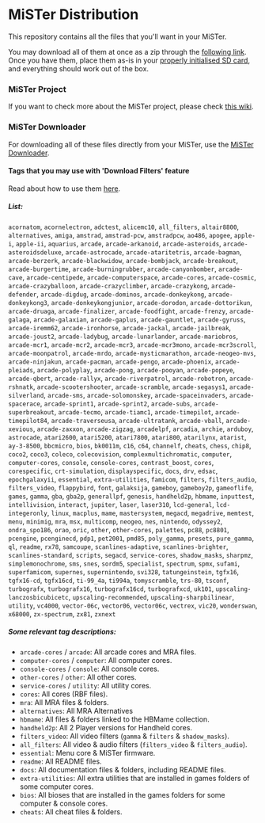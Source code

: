 # MiSTer Distribution

This repository contains all the files that you'll want in your MiSTer.

You may download all of them at once as a zip through the [following link](https://github.com/MiSTer-devel/Distribution_MiSTer/archive/refs/heads/main.zip). Once you have them, place them as-is in your [properly initialised SD card](https://github.com/MiSTer-devel/mr-fusion), and everything should work out of the box.

### MiSTer Project

If you want to check more about the MiSTer project, please check [this wiki](https://github.com/MiSTer-devel/Main_MiSTer/wiki).

### MiSTer Downloader

For downloading all of these files directly from your MiSTer, use the [MiSTer Downloader](https://github.com/MiSTer-devel/Downloader_MiSTer).

#### Tags that you may use with 'Download Filters' feature

Read about how to use them [here](https://github.com/MiSTer-devel/Downloader_MiSTer/blob/main/docs/download-filters.md).

##### List:

`acornatom`, `acornelectron`, `adctest`, `alicemc10`, `all_filters`, `altair8800`, `alternatives`, `amiga`, `amstrad`, `amstrad-pcw`, `amstradpcw`, `ao486`, `apogee`, `apple-i`, `apple-ii`, `aquarius`, `arcade`, `arcade-arkanoid`, `arcade-asteroids`, `arcade-asteroidsdeluxe`, `arcade-astrocade`, `arcade-ataritetris`, `arcade-bagman`, `arcade-berzerk`, `arcade-blackwidow`, `arcade-bombjack`, `arcade-breakout`, `arcade-burgertime`, `arcade-burningrubber`, `arcade-canyonbomber`, `arcade-cave`, `arcade-centipede`, `arcade-computerspace`, `arcade-cores`, `arcade-cosmic`, `arcade-crazyballoon`, `arcade-crazyclimber`, `arcade-crazykong`, `arcade-defender`, `arcade-digdug`, `arcade-dominos`, `arcade-donkeykong`, `arcade-donkeykong3`, `arcade-donkeykongjunior`, `arcade-dorodon`, `arcade-dottorikun`, `arcade-druaga`, `arcade-finalizer`, `arcade-foodfight`, `arcade-frenzy`, `arcade-galaga`, `arcade-galaxian`, `arcade-gaplus`, `arcade-gauntlet`, `arcade-gyruss`, `arcade-iremm62`, `arcade-ironhorse`, `arcade-jackal`, `arcade-jailbreak`, `arcade-joust2`, `arcade-ladybug`, `arcade-lunarlander`, `arcade-mariobros`, `arcade-mcr1`, `arcade-mcr2`, `arcade-mcr3`, `arcade-mcr3mono`, `arcade-mcr3scroll`, `arcade-moonpatrol`, `arcade-mrdo`, `arcade-mysticmarathon`, `arcade-neogeo-mvs`, `arcade-ninjakun`, `arcade-pacman`, `arcade-pengo`, `arcade-phoenix`, `arcade-pleiads`, `arcade-polyplay`, `arcade-pong`, `arcade-pooyan`, `arcade-popeye`, `arcade-qbert`, `arcade-rallyx`, `arcade-riverpatrol`, `arcade-robotron`, `arcade-rshnatk`, `arcade-scootershooter`, `arcade-scramble`, `arcade-segasys1`, `arcade-silverland`, `arcade-sms`, `arcade-solomonskey`, `arcade-spaceinvaders`, `arcade-spacerace`, `arcade-sprint1`, `arcade-sprint2`, `arcade-subs`, `arcade-superbreakout`, `arcade-tecmo`, `arcade-tiamc1`, `arcade-timepilot`, `arcade-timepilot84`, `arcade-traverseusa`, `arcade-ultratank`, `arcade-vball`, `arcade-xevious`, `arcade-zaxxon`, `arcade-zigzag`, `arcadelpf`, `arcadia`, `archie`, `arduboy`, `astrocade`, `atari2600`, `atari5200`, `atari7800`, `atari800`, `atarilynx`, `atarist`, `ay-3-8500`, `bbcmicro`, `bios`, `bk0011m`, `c16`, `c64`, `channelf`, `cheats`, `chess`, `chip8`, `coco2`, `coco3`, `coleco`, `colecovision`, `complexmultichromatic`, `computer`, `computer-cores`, `console`, `console-cores`, `contrast_boost`, `cores`, `corespecific`, `crt-simulation`, `displayspecific`, `docs`, `drv`, `edsac`, `epochgalaxyii`, `essential`, `extra-utilities`, `famicom`, `filters`, `filters_audio`, `filters_video`, `flappybird`, `font`, `galaksija`, `gameboy`, `gameboy2p`, `gameoflife`, `games`, `gamma`, `gba`, `gba2p`, `generallpf`, `genesis`, `handheld2p`, `hbmame`, `inputtest`, `intellivision`, `interact`, `jupiter`, `laser`, `laser310`, `lcd-general`, `lcd-integeronly`, `linux`, `macplus`, `mame`, `mastersystem`, `megacd`, `megadrive`, `memtest`, `menu`, `minimig`, `mra`, `msx`, `multicomp`, `neogeo`, `nes`, `nintendo`, `odyssey2`, `ondra_spo186`, `orao`, `oric`, `other`, `other-cores`, `palettes`, `pc88`, `pc8801`, `pcengine`, `pcenginecd`, `pdp1`, `pet2001`, `pmd85`, `poly_gamma`, `presets`, `pure_gamma`, `ql`, `readme`, `rx78`, `samcoupe`, `scanlines-adaptive`, `scanlines-brighter`, `scanlines-standard`, `scripts`, `segacd`, `service-cores`, `shadow_masks`, `sharpmz`, `simplemonochrome`, `sms`, `snes`, `sordm5`, `specialist`, `spectrum`, `spmx`, `sufami`, `superfamicom`, `supernes`, `supernintendo`, `svi328`, `tatungeinstein`, `tgfx16`, `tgfx16-cd`, `tgfx16cd`, `ti-99_4a`, `ti994a`, `tomyscramble`, `trs-80`, `tsconf`, `turbografx`, `turbografx16`, `turbografx16cd`, `turbografxcd`, `uk101`, `upscaling-lanczosbicubicetc`, `upscaling-recommended`, `upscaling-sharpbilinear`, `utility`, `vc4000`, `vector-06c`, `vector06`, `vector06c`, `vectrex`, `vic20`, `wonderswan`, `x68000`, `zx-spectrum`, `zx81`, `zxnext`

##### Some relevant tag descriptions:

- `arcade-cores` / `arcade`: All arcade cores and MRA files.
- `computer-cores` / `computer`: All computer cores.
- `console-cores` / `console`: All console cores.
- `other-cores` / `other`: All other cores.
- `service-cores` / `utility`: All utility cores.
- `cores`: All cores (RBF files).
- `mra`: All MRA files & folders.
- `alternatives`: All MRA Alternatives
- `hbmame`: All files & folders linked to the HBMame collection.
- `handheld2p`: All 2 Player versions for Handheld cores.
- `filters_video`: All video filters (`gamma` & `filters` & `shadow_masks`).
- `all_filters`: All video & audio filters (`filters_video` & `filters_audio`).
- `essential`: Menu core & MiSTer firmware.
- `readme`: All README files.
- `docs`: All documentation files & folders, including README files.
- `extra-utilities`: All extra utilities that are installed in games folders of some computer cores.
- `bios`: All bioses that are installed in the games folders for some computer & console cores.
- `cheats`: All cheat files & folders.
